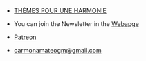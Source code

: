 
* [THÈMES POUR UNE HARMONIE](agrothendieck.github.io)

* You can join the Newsletter in the [Webapge](agrothendieck.github.io)

* [Patreon](https://www.patreon.com/grothendieck)

* carmonamateogm@gmail.com
